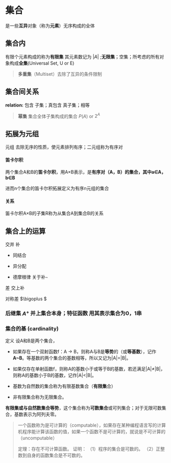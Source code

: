 # 集合

是一些**互异**对象（称为**元素**）无序构成的全体

## 集合内

有限个元素构成的称为**有限集** 其元素数记为 $|A|$ ;**无限集**；空集；所考虑的所有对象构成**全集**(Universal Set, U or E)

> **多重集**（Multiset）去除了互异的条件限制

## 集合间关系

**relation:** 包含 子集；真包含 真子集；相等

> **幂集** 集合全体子集构成的集合 $P(A)$ or $2^A$ 

## 拓展为元组

元组 去除无序的性质，使元素排列有序；二元组称为有序对

#### 笛卡尔积

两个集合A和B的**笛卡尔积**，用A×B表示，是**有序对（A，B）的集合，其中a∈A，b∈B**

进而n个集合的笛卡尔积拓展定义为有序n元组的集合

#### 关系

笛卡尔积A×B的子集R称为从集合A到集合B的关系

## 集合上的运算

交并 补

- 同结合

- 异分配

- 德摩根律 关于补`~`

差 交上补

对称差 $\bigoplus $ 

### 后继集 $A^+$ 并上集合本身；特征函数 用其表示集合为0，1串

### 集合的基 (cardinality)

定义  设A和B是两个集合，

- 如果存在一个双射函数f：A $\rightarrow$ B，则称A与B是**等势**的（或**等基数**），记作**A~B**。等基数的两个集合的基数相等，所以又记为|A|=|B|。

- 如果仅存在单射函数f，则称A的基数小于或等于B的基数，若还满足|A|≠|B|，则称A的基数小于B的基数，记作|A|<|B|。

- 基数为自然数的集合称为有限基数集合（**有限集**合）

- 非有限集合称为无限集合。

**有限集或与自然数集合等势**，这个集合称为**可数集合**或可列集合；对于无限可数集合，基数表示为阿列夫零。

> 一个函数称为是可计算的（computable），如果存在某种编程语言写的计算机程序能计算该函数的值，如果一个函数不是可计算的，就说是不可计算的（uncomputable）
> 
> 定理：存在不可计算函数。
> 证明：
> （1）程序的集合是可数的。
> （2）正整数到自身的函数集合是不可数的。
